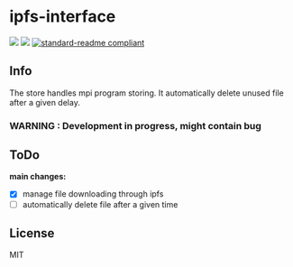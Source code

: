 # ipfs-interface

[![](https://img.shields.io/badge/project-IPFS-blue.svg?style=flat-square)](https://ipfs.io/)
[![](https://img.shields.io/badge/freenode-%23ipfs-blue.svg?style=flat-square)](http://webchat.freenode.net/?channels=%23ipfs)
[![standard-readme compliant](https://img.shields.io/badge/standard--readme-OK-green.svg?style=flat-square)](https://github.com/RichardLitt/standard-readme)

## Info

The store handles mpi program storing. It automatically delete unused file after a given delay.

### WARNING : Development in progress, might contain bug

## ToDo

__main changes:__

- [x] manage file downloading through ipfs
- [ ] automatically delete file after a given time

## License

MIT
